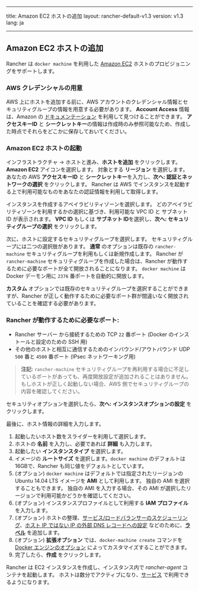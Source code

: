 * * *

title: Amazon EC2 ホストの追加 layout: rancher-default-v1.3 version: v1.3 lang: ja

* * *

## Amazon EC2 ホストの追加

Rancher は `docker machine` を利用した [Amazon EC2](http://aws.amazon.com/ec2/) ホストのプロビジョニングをサポートします。

### AWS クレデンシャルの用意

AWS 上にホストを追加する前に、AWS アカウントのクレデンシャル情報とセキュリティグループの情報を用意する必要があります。 **Account Access** 情報は、Amazon の [ドキュメンテーション](http://docs.aws.amazon.com/AWSSimpleQueueService/latest/SQSGettingStartedGuide/AWSCredentials.html) を利用して見つけることができます。 **アクセスキーID** と **シークレットキー**の情報は作成時のみ参照可能なため、作成した時点でそれらをどこかに保存しておいてください。

### Amazon EC2 ホストの起動

インフラストラクチャ -> ホストと進み、**ホストを追加** をクリックします。 **Amazon EC2** アイコンを選択します。 対象とする **リージョン** を選択します。 あなたの AWS **アクセスキーID** と **シークレットキー**を入力し、**次へ: 認証とネットワークの選択** をクリックします。 Rancher は AWS でインスタンスを起動する上で利用可能なものをあなたの認証情報を利用して取得します。

インスタンスを作成するアベイラビリティゾーンを選択します。 どのアベイラビリティゾーンを利用するかの選択に基づき、利用可能な VPC ID と サブネット ID が表示されます。 **VPC ID** もしくは **サブネット ID**を選択し、**次へ: セキュリティグループの選択** をクリックします。

次に、ホストに設定するセキュリティグループを選択します。 セキュリティグループには二つの選択肢があります。 **通常** のオプションは既存の `rancher-machine` セキュリティグループを利用もしくは新規作成します。 Rancher が `rancher-machine` セキュリティグループを作成した場合は、Rancher が動作するために必要なポートが全て開放されることになります。 `docker machine` は Docker デーモン用に `2376` 番ポートを自動的に開放します。

**カスタム** オプションでは既存のセキュリティグループを選択することができますが、Rancher が正しく動作するために必要なポート群が間違いなく開放されていることを確認する必要があります。

<a id="EC2Ports"></a>

### Rancher が動作するために必要なポート:

- Rancher サーバー から接続するための TCP `22` 番ポート (Docker のインストールと設定のための SSH 用)
- その他のホストと相互に通信するためのインバウンド/アウトバウンド UDP `500` 番と `4500` 番ポート (IPsec ネットワーキング用)

> **注記:** `rancher-machine` セキュリティグループを再利用する場合に不足しているポートがあっても、再度開放設定が追加されることはありません。 もしホストが正しく起動しない場合、AWS 側でセキュリティグループの内容を確認してください。

セキュリティオプションを選択したら、**次へ: インスタンスオプションの設定** をクリックします。

最後に、ホスト情報の詳細を入力します。

  1. 起動したいホスト数をスライダーを利用して選択します。
  2. ホストの **名前** を入力し、必要であれば **詳細** も入力します。
  3. 起動したい **インスタンスタイプ** を選択します。
  4. イメージの **ルートサイズ** を選択します。`docker machine` のデフォルトは16GBで、Rancher も同じ値をデフォルトとしています。
  5. (オプション) `docker machine` はデフォルトでは指定されたリージョンの Ubuntu 14.04 LTS イメージを **AMI** として利用します。 独自の AMI を選択することもできます。 独自の AMI を入力する場合、その AMI が選択したリージョンで利用可能かどうかを確認してください。
  6. (オプション) インスタンスプロファイルとして利用する **IAM プロファイル** を入力します。
  7. (オプション) ホストの整理、[サービス/ロードバランサーのスケジューリング]({{site.baseurl}}/rancher/{{page.version}}/{{page.lang}}/cattle/scheduling/)、[ホスト IP ではない IP の外部 DNS レコードへの設定]({{site.baseurl}}/rancher/{{page.version}}/{{page.lang}}/cattle/external-dns-service/#using-a-specific-ip-for-external-dns) などのために、**[ラベル]({{site.baseurl}}/rancher/{{page.version}}/{{page.lang}}/hosts/#labels)** を追加します。
  8. (オプション) **拡張オプション** では、`docker-machine create` コマンドを [Docker エンジンのオプション](https://docs.docker.com/machine/reference/create/#specifying-configuration-options-for-the-created-docker-engine) によってカスタマイズすることができます。
  9. 完了したら、**作成** をクリックします。

Rancher は EC2 インスタンスを作成し、インスタンス内で *rancher-agent* コンテナを起動します。 ホストは数分でアクティブになり、[サービス]({{site.baseurl}}/rancher/{{page.version}}/{{page.lang}}/cattle/adding-services/) で利用できるようになります。